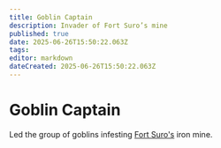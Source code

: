 ```yaml
---
title: Goblin Captain
description: Invader of Fort Suro’s mine
published: true
date: 2025-06-26T15:50:22.063Z
tags: 
editor: markdown
dateCreated: 2025-06-26T15:50:22.063Z
---
```


# Goblin Captain
Led the group of goblins infesting [Fort Suro's](/locations/Mardun/Fort-Suro) iron mine.